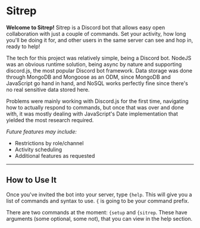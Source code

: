 # Sitrep

**Welcome to Sitrep!** Sitrep is a Discord bot that allows easy open collaboration with just a couple of commands. Set your activity, how long you'll be doing it for, and other users in the same server can see and hop in, ready to help!

The tech for this project was relatively simple, being a Discord bot. NodeJS was an obvious runtime solution, being async by nature and supporting discord.js, the most popular Discord bot framework. Data storage was done through MongoDB and Mongoose as an ODM, since MongoDB and JavaScript go hand in hand, and NoSQL works perfectly fine since there's no real sensitive data stored here.

Problems were mainly working with Discord.js for the first time, navigating how to actually respond to commands, but once that was over and done with, it was mostly dealing with JavaScript's Date implementation that yielded the most research required.

_Future features may include:_
- Restrictions by role/channel
- Activity scheduling
- Additional features as requested

---

## How to Use It

Once you've invited the bot into your server, type `{help`. This will give you a list of commands and syntax to use. `{` is going to be your command prefix.

There are two commands at the moment: `{setup` and `{sitrep`. These have arguments (some optional, some not), that you can view in the help section.